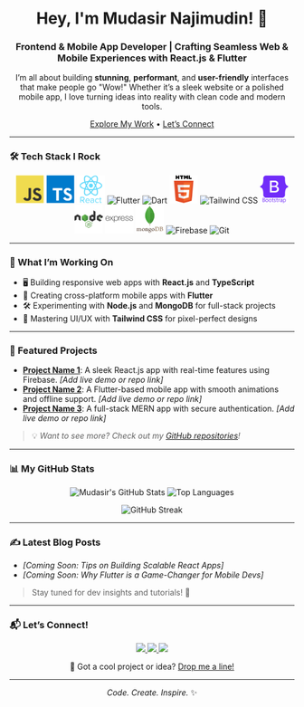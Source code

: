<h1 align="center">Hey, I'm Mudasir Najimudin! 👋</h1>
<h3 align="center">Frontend & Mobile App Developer | Crafting Seamless Web & Mobile Experiences with React.js & Flutter</h3>

<p align="center">
  I’m all about building <b>stunning</b>, <b>performant</b>, and <b>user-friendly</b> interfaces that make people go "Wow!" Whether it’s a sleek website or a polished mobile app, I love turning ideas into reality with clean code and modern tools.
</p>

<p align="center">
  <a href="#projects">Explore My Work</a> • <a href="#connect">Let’s Connect</a>
</p>

---

### 🛠️ Tech Stack I Rock

<p align="center">
  <img src="https://raw.githubusercontent.com/devicons/devicon/master/icons/javascript/javascript-original.svg" alt="JavaScript" width="50" height="50"/>
  <img src="https://raw.githubusercontent.com/devicons/devicon/master/icons/typescript/typescript-original.svg" alt="TypeScript" width="50" height="50"/>
  <img src="https://raw.githubusercontent.com/devicons/devicon/master/icons/react/react-original-wordmark.svg" alt="React" width="50" height="50"/>
  <img src="https://www.vectorlogo.zone/logos/flutterio/flutterio-icon.svg" alt="Flutter" width="50" height="50"/>
  <img src="https://www.vectorlogo.zone/logos/dartlang/dartlang-icon.svg" alt="Dart" width="50" height="50"/>
  <img src="https://raw.githubusercontent.com/devicons/devicon/master/icons/html5/html5-original-wordmark.svg" alt="HTML5" width="50" height="50"/>
  <img src="https://www.vectorlogo.zone/logos/tailwindcss/tailwindcss-icon.svg" alt="Tailwind CSS" width="50" height="50"/>
  <img src="https://raw.githubusercontent.com/devicons/devicon/master/icons/bootstrap/bootstrap-plain-wordmark.svg" alt="Bootstrap" width="50" height="50"/>
  <img src="https://raw.githubusercontent.com/devicons/devicon/master/icons/nodejs/nodejs-original-wordmark.svg" alt="Node.js" width="50" height="50"/>
  <img src="https://raw.githubusercontent.com/devicons/devicon/master/icons/express/express-original-wordmark.svg" alt="Express" width="50" height="50"/>
  <img src="https://raw.githubusercontent.com/devicons/devicon/master/icons/mongodb/mongodb-original-wordmark.svg" alt="MongoDB" width="50" height="50"/>
  <img src="https://www.vectorlogo.zone/logos/firebase/firebase-icon.svg" alt="Firebase" width="50" height="50"/>
  <img src="https://www.vectorlogo.zone/logos/git-scm/git-scm-icon.svg" alt="Git" width="50" height="50"/>
</p>

---

### 🚀 What I’m Working On

- 🖥️ Building responsive web apps with **React.js** and **TypeScript**
- 📱 Creating cross-platform mobile apps with **Flutter**
- 🛠️ Experimenting with **Node.js** and **MongoDB** for full-stack projects
- 🎨 Mastering UI/UX with **Tailwind CSS** for pixel-perfect designs

---

### 📌 Featured Projects

- **[Project Name 1](#)**: A sleek React.js app with real-time features using Firebase. *[Add live demo or repo link]*
- **[Project Name 2](#)**: A Flutter-based mobile app with smooth animations and offline support. *[Add live demo or repo link]*
- **[Project Name 3](#)**: A full-stack MERN app with secure authentication. *[Add live demo or repo link]*

> 💡 *Want to see more? Check out my [GitHub repositories](#)!*

---

### 📊 My GitHub Stats

<p align="center">
  <img src="https://github-readme-stats.vercel.app/api?username=mu534&show_icons=true&theme=radical" alt="Mudasir's GitHub Stats" width="49%"/>
  <img src="https://github-readme-stats.vercel.app/api/top-langs?username=mu534&show_icons=true&theme=radical&layout=compact" alt="Top Languages" width="49%"/>
</p>
<p align="center">
  <img src="https://github-readme-streak-stats.herokuapp.com/?user=mu534&theme=radical" alt="GitHub Streak" />
</p>

---

### ✍️ Latest Blog Posts

- *[Coming Soon: Tips on Building Scalable React Apps]*  
- *[Coming Soon: Why Flutter is a Game-Changer for Mobile Devs]*  

> Stay tuned for dev insights and tutorials! 🚀

---

### 📬 Let’s Connect!

<p align="center">
  <a href="https://www.linkedin.com/in/mudasir-najimudin-127064328" target="_blank">
    <img src="https://img.shields.io/badge/LinkedIn-0077B5?style=for-the-badge&logo=linkedin&logoColor=white" />
  </a>
  <a href="https://x.com/yourXhandle" target="_blank">
    <img src="https://img.shields.io/badge/X-000000?style=for-the-badge&logo=x&logoColor=white" />
  </a>
  <a href="https://www.instagram.com/n_mudasir_n" target="_blank">
    <img src="https://img.shields.io/badge/Instagram-E4405F?style=for-the-badge&logo=instagram&logoColor=white" />
  </a>
</p>

<p align="center">
  💬 Got a cool project or idea? <a href="mailto:your.email@example.com">Drop me a line!</a>
</p>

---

<p align="center">
  <i>Code. Create. Inspire.</i> ✨
</p>
